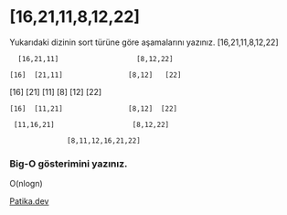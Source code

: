 # [16,21,11,8,12,22]
Yukarıdaki dizinin sort türüne göre aşamalarını yazınız.
               [16,21,11,8,12,22]

      [16,21,11]                   [8,12,22]   

    [16]  [21,11]                [8,12]   [22]

   [16]  [21]  [11]            [8]   [12]   [22]

    [16]  [11,21]                [8,12]  [22]
    
     [11,16,21]                   [8,12,22]
         
                  [8,11,12,16,21,22]
### Big-O gösterimini yazınız.
O(nlogn)

[Patika.dev](https://www.patika.dev/tr)
